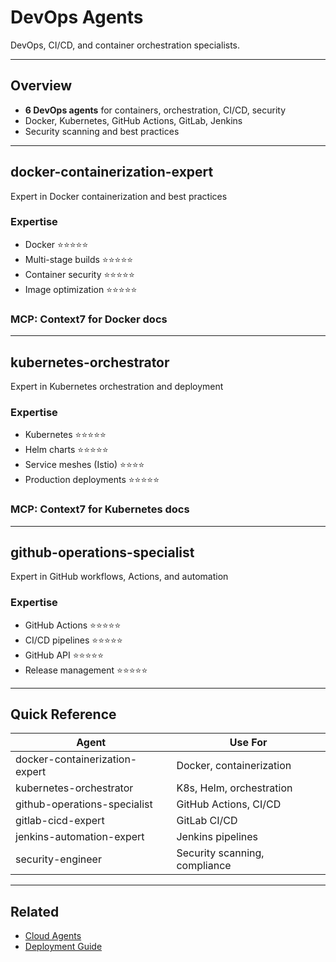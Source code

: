 # DevOps Agents

DevOps, CI/CD, and container orchestration specialists.

---

## Overview

- **6 DevOps agents** for containers, orchestration, CI/CD, security
- Docker, Kubernetes, GitHub Actions, GitLab, Jenkins
- Security scanning and best practices

---

## docker-containerization-expert

Expert in Docker containerization and best practices

### Expertise
- Docker ⭐⭐⭐⭐⭐
- Multi-stage builds ⭐⭐⭐⭐⭐
- Container security ⭐⭐⭐⭐⭐
- Image optimization ⭐⭐⭐⭐⭐

### MCP: Context7 for Docker docs

---

## kubernetes-orchestrator

Expert in Kubernetes orchestration and deployment

### Expertise
- Kubernetes ⭐⭐⭐⭐⭐
- Helm charts ⭐⭐⭐⭐⭐
- Service meshes (Istio) ⭐⭐⭐⭐
- Production deployments ⭐⭐⭐⭐⭐

### MCP: Context7 for Kubernetes docs

---

## github-operations-specialist

Expert in GitHub workflows, Actions, and automation

### Expertise
- GitHub Actions ⭐⭐⭐⭐⭐
- CI/CD pipelines ⭐⭐⭐⭐⭐
- GitHub API ⭐⭐⭐⭐⭐
- Release management ⭐⭐⭐⭐⭐

---

## Quick Reference

| Agent | Use For |
|-------|---------|
| docker-containerization-expert | Docker, containerization |
| kubernetes-orchestrator | K8s, Helm, orchestration |
| github-operations-specialist | GitHub Actions, CI/CD |
| gitlab-cicd-expert | GitLab CI/CD |
| jenkins-automation-expert | Jenkins pipelines |
| security-engineer | Security scanning, compliance |

---

## Related

- [Cloud Agents](cloud-agents.md)
- [Deployment Guide](../workflows/deployment.md)
